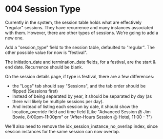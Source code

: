 # 004 Session Type

Currently in the system, the session table holds what are effectively "regular" sessions. They have recurrence and many instances associated with them. However, there are other types of sessions. We're going to add a new one. 

Add a "session_type" field to the session table, defaulted to "regular". The other possible value for now is "festival".

The initiation_date and termination_date fields, for a festival, are the start & end date. Recurrence should be blank.

On the session details page, if type is festival, there are a few differences:

- the "Logs" tab should say "Sessions", and the tab order should be flipped (Sessions first)
- Instead of being separated by year, it should be separated by day (as there will likely be multiple sessions per day).
- And instead of listing each session by date, it should show the location_override field and time field (Like "Advanced Session @ Jim Bowie, 8:00pm-11:00pm" or "After-Hours Session @ Hotel, 11:00 - ?")

We'll also need to remove the idx_session_instance_no_overlap index, since session instances for the same session can now overlap.
